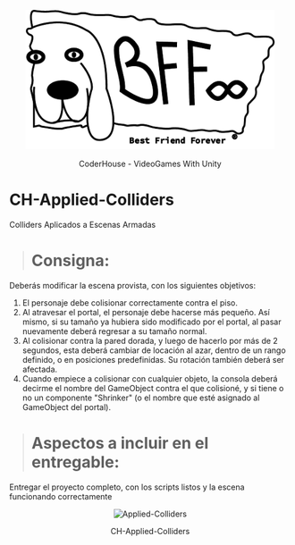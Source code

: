<p align="center">
  <p align="center">    
    <img src="https://github.com/JesusRamirezGamarra/signature/blob/main/public/img/Logo_Negro.png" alt="BFFs" height="250">    
  </p>
  <p align="center">
       CoderHouse - VideoGames With Unity
  </p>
</p>



# CH-Applied-Colliders
Colliders Aplicados a Escenas Armadas

> # Consigna: 
Deberás modificar la escena provista, con los siguientes objetivos:
1. El personaje debe colisionar correctamente contra el piso.
2. Al atravesar el portal, el personaje debe hacerse más pequeño. Así mismo, si su tamaño ya hubiera sido modificado por el portal, al pasar nuevamente deberá regresar a su tamaño normal.
3. Al colisionar contra la pared dorada, y luego de hacerlo por más de 2 segundos, esta deberá cambiar de locación al azar, dentro de un rango definido, o en posiciones predefinidas. Su rotación también deberá ser afectada.
4. Cuando empiece a colisionar con cualquier objeto, la consola deberá decirme el nombre del GameObject contra el que colisioné, y si tiene o no un componente "Shrinker" (o el nombre que esté asignado al GameObject del portal).

> # Aspectos a incluir en el entregable:
Entregar el proyecto completo, con los scripts listos y la escena funcionando correctamente


<p align="center">
  <p align="center">    
    <img src="./public/Demo.gif" alt="Applied-Colliders" >    
  </p>
  <p align="center">
       CH-Applied-Colliders
  </p>
</p>



